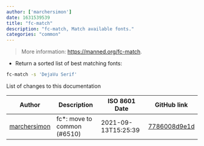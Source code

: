 ```yaml
---
author: ['marchersimon']
date: 1631539539
title: "fc-match"
description: "fc-match, Match available fonts."
categories: "common"
---
```

> More information: <https://manned.org/fc-match>.

- Return a sorted list of best matching fonts:

```bash
fc-match -s 'DejaVu Serif'
```
List of changes to this documentation


Author | Description | ISO 8601 Date | GitHub link
------|-----|-----|-----
[marchersimon](mailto:50295997+marchersimon@users.noreply.github.com) | fc*: move to common (#6510) | 2021-09-13T15:25:39 | [7786008d9e1d](https://github.com/tldr-pages/tldr/commit/7786008d9e1d2b3ffa31c3e95ac0127e42466190)

